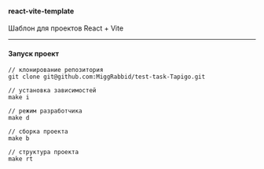 #### react-vite-template

Шаблон для проектов React + Vite

---

#### Запуск проект

```
// клонирование репозитория
git clone git@github.com:MiggRabbid/test-task-Tapigo.git

// установка зависимостей
make i

// режим разработчика
make d

// сборка проекта
make b

// структура проекта
make rt
```
